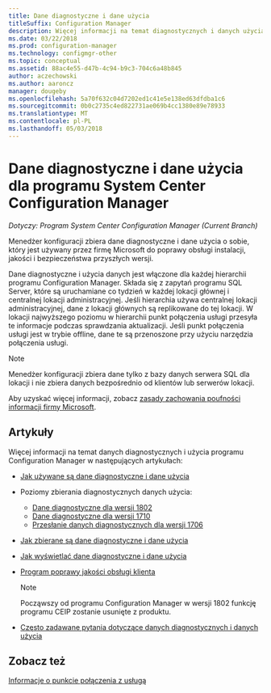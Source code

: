 ```yaml
---
title: Dane diagnostyczne i dane użycia
titleSuffix: Configuration Manager
description: Więcej informacji na temat diagnostycznych i danych użycia programu System Center Configuration Manager umożliwia zbieranie informacji o sobie samym.
ms.date: 03/22/2018
ms.prod: configuration-manager
ms.technology: configmgr-other
ms.topic: conceptual
ms.assetid: 88ac4e55-d47b-4c94-b9c3-704c6a48b845
author: aczechowski
ms.author: aaroncz
manager: dougeby
ms.openlocfilehash: 5a70f632c04d7202ed1c41e5e138ed63dfdba1c6
ms.sourcegitcommit: 0b0c2735c4ed822731ae069b4cc1380e89e78933
ms.translationtype: MT
ms.contentlocale: pl-PL
ms.lasthandoff: 05/03/2018
---
```

# <a name="diagnostics-and-usage-data-for-system-center-configuration-manager"></a>Dane diagnostyczne i dane użycia dla programu System Center Configuration Manager

*Dotyczy: Program System Center Configuration Manager (Current Branch)*

Menedżer konfiguracji zbiera dane diagnostyczne i dane użycia o sobie, który jest używany przez firmę Microsoft do poprawy obsługi instalacji, jakości i bezpieczeństwa przyszłych wersji.  

 Dane diagnostyczne i użycia danych jest włączone dla każdej hierarchii programu Configuration Manager. Składa się z zapytań programu SQL Server, które są uruchamiane co tydzień w każdej lokacji głównej i centralnej lokacji administracyjnej. Jeśli hierarchia używa centralnej lokacji administracyjnej, dane z lokacji głównych są replikowane do tej lokacji. W lokacji najwyższego poziomu w hierarchii punkt połączenia usługi przesyła te informacje podczas sprawdzania aktualizacji. Jeśli punkt połączenia usługi jest w trybie offline, dane te są przenoszone przy użyciu narzędzia połączenia usługi.  

> [!NOTE]  
>  Menedżer konfiguracji zbiera dane tylko z bazy danych serwera SQL dla lokacji i nie zbiera danych bezpośrednio od klientów lub serwerów lokacji.  

 Aby uzyskać więcej informacji, zobacz [zasady zachowania poufności informacji firmy Microsoft](https://go.microsoft.com/fwlink/?LinkID=626527).  

## <a name="articles"></a>Artykuły
 Więcej informacji na temat danych diagnostycznych i użycia programu Configuration Manager w następujących artykułach:  

-   [Jak używane są dane diagnostyczne i dane użycia](../../../core/plan-design/diagnostics/how-diagnostics-and-usage-data-is-used.md)  

-   Poziomy zbierania diagnostycznych danych użycia:
    - [Dane diagnostyczne dla wersji 1802](/sccm/core/plan-design/diagnostics/levels-of-diagnostic-usage-data-collection-1802)  
    - [Dane diagnostyczne dla wersji 1710](/sccm/core/plan-design/diagnostics/levels-of-diagnostic-usage-data-collection-1710)  
    - [Przesłanie danych diagnostycznych dla wersji 1706](/sccm/core/plan-design/diagnostics/levels-of-diagnostic-usage-data-collection-1706)    

<!--
    - [Diagnostic data for 1702](/sccm/core/plan-design/diagnostics/levels-of-diagnostic-usage-data-collection-1702)      
    - [Diagnostic data for 1610](/sccm/core/plan-design/diagnostics/levels-of-diagnostic-usage-data-collection-1610)  
    - [Diagnostic data for  1606](/sccm/core/plan-design/diagnostics/levels-of-diagnostic-usage-data-collection-1606)    
    - [Diagnostic data for 1602](/sccm/core/plan-design/diagnostics/levels-of-diagnostic-usage-data-collection-1602)
    - [Diagnostic data for  1511](/sccm/core/plan-design/diagnostics/levels-of-diagnostic-usage-data-collection-1511)
-->

-   [Jak zbierane są dane diagnostyczne i dane użycia](../../../core/plan-design/diagnostics/how-diagnostics-and-usage-data-is-collected.md)  

-   [Jak wyświetlać dane diagnostyczne i dane użycia](../../../core/plan-design/diagnostics/view-diagnostics-and-usage-data.md)  

-   [Program poprawy jakości obsługi klienta](../../../core/plan-design/diagnostics/customer-experience-improvement-program-ceip.md)  

     > [!Note]  
     > Począwszy od programu Configuration Manager w wersji 1802 funkcję programu CEIP zostanie usunięte z produktu.


-   [Często zadawane pytania dotyczące danych diagnostycznych i danych użycia](../../../core/understand/frequently-asked-questions-about-diagnostics-and-usage-data.md)  

## <a name="see-also"></a>Zobacz też  
 [Informacje o punkcie połączenia z usługą](../../../core/servers/deploy/configure/about-the-service-connection-point.md)
